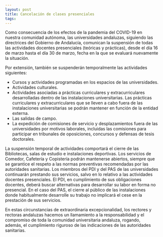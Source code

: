 ```yaml
---
layout: post
title: Cancelación de clases presenciales
tags:
---
```

Como consecuencia de los efectos de la pandemia del COVID-19 en nuestra comunidad autónoma, las universidades andaluzas, siguiendo las directrices del Gobierno de Andalucía, comunican la suspensión de todas las actividades docentes presenciales (teóricas y prácticas), desde el día 16 de marzo hasta el día 30 de marzo, fecha en la que se evaluará nuevamente la situación.

Por extensión, también se suspenderán temporalmente las actividades siguientes:

* Cursos y actividades programadas en los espacios de las universidades.
* Actividades culturales.
* Actividades asociadas a prácticas curriculares y extracurriculares desarrolladas dentro de las instalaciones universitarias. Las prácticas curriculares y extracurriculares que se lleven a cabo fuera de las instalaciones universitarias se podrán mantener en función de la entidad externa.
* Las salidas de campo.
* La expedición de comisiones de servicio y desplazamientos fuera de las universidades por motivos laborales, incluidas las comisiones para participar en tribunales de oposiciones, concursos y defensas de tesis doctorales.

La suspensión temporal de actividades comportará el cierre de las Bibliotecas, salas de estudio e instalaciones deportivas.
Los servicios de Comedor, Cafetería y Copistería podrán mantenerse abiertos, siempre que se garantice el respeto a las normas preventivas recomendadas por las autoridades sanitarias.
Los miembros del PDI y del PAS de las universidades continuarán prestando sus servicios, salvo en lo relativo a las actividades docentes presenciales.
El PDI, en cumplimiento de sus obligaciones docentes, deberá buscar alternativas para desarrollar su labor en forma no presencial.
En el caso del PAS, el cierre al público de las instalaciones donde habitualmente desarrolle su trabajo no implicará el cese en la prestación de sus servicios.

En estas circunstancias de extraordinaria excepcionalidad, los rectores y rectoras andaluzas hacemos un llamamiento a la responsabilidad y el compromiso de toda la comunidad universitaria andaluza, rogando, además, el cumplimiento riguroso de las indicaciones de las autoridades sanitarias.

